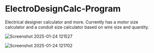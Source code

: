 # ElectroDesignCalc-Program
Electrical designer calculator and more. 
Currently has a motor size calculator and a conduit size calculator based on wire size and quantity.

![Screenshot 2025-01-24 121527](https://github.com/user-attachments/assets/29e69c9c-a9c7-454d-9182-627025022e39)

![Screenshot 2025-01-24 121702](https://github.com/user-attachments/assets/83576234-61b5-4fdc-8d6f-820a581dcc80)

